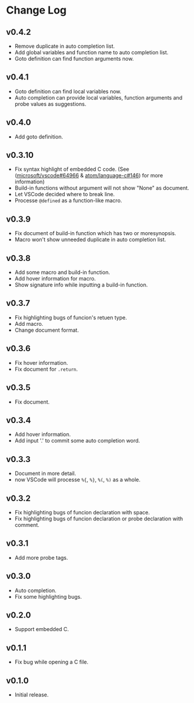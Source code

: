 # Change Log

## v0.4.2

- Remove duplicate in auto completion list.
- Add global variables and function name to auto completion list.
- Goto definition can find function arguments now.

## v0.4.1

- Goto definition can find local variables now.
- Auto completion can provide local variables, function arguments and probe values as suggestions.

## v0.4.0

- Add goto definition.

## v0.3.10

- Fix syntax highlight of embedded C code. (See ([microsoft/vscode#64966](https://github.com/microsoft/vscode/issues/34525) & [atom/language-c#146](https://github.com/atom/language-c/issues/146)) for more information)
- Build-in functions without argument will not show "None" as document.
- Let VSCode decided where to break line.
- Processe `@defined` as a function-like macro.

## v0.3.9

- Fix document of build-in function which has two or moresynopsis.
- Macro won't show unneeded duplicate in auto completion list.

## v0.3.8

- Add some macro and build-in function.
- Add hover information for macro.
- Show signature info while inputting a build-in function.

## v0.3.7

- Fix highlighting bugs of funcion's retuen type.
- Add macro.
- Change document format.

## v0.3.6

- Fix hover information.
- Fix document for `.return`.

## v0.3.5

- Fix document.

## v0.3.4

- Add hover information.
- Add input '.' to commit some auto completion word.

## v0.3.3

- Document in more detail.
- now VSCode will processe `%{`, `%}`, `%(`, `%)` as a whole.

## v0.3.2

- Fix highlighting bugs of funcion declaration with space.
- Fix highlighting bugs of funcion declaration or probe declaration with comment.

## v0.3.1

- Add more probe tags.

## v0.3.0

- Auto completion.
- Fix some highlighting bugs.

## v0.2.0

- Support embedded C.

## v0.1.1

- Fix bug while opening a C file.

## v0.1.0

- Initial release.
